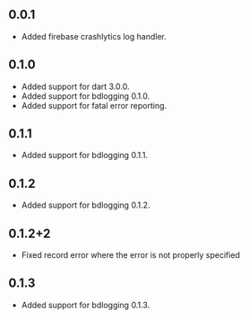 ## 0.0.1

* Added firebase crashlytics log handler.

## 0.1.0

* Added support for dart 3.0.0.
* Added support for bdlogging 0.1.0.
* Added support for fatal error reporting.

## 0.1.1

* Added support for bdlogging 0.1.1.

## 0.1.2

* Added support for bdlogging 0.1.2.

## 0.1.2+2

* Fixed record error where the error is not properly specified

## 0.1.3

* Added support for bdlogging 0.1.3.